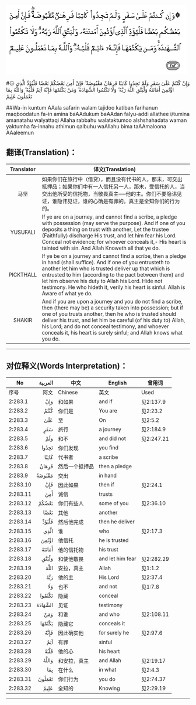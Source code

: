 ![002:283](images/002_283.gif)

#۞ وَإِنْ كُنْتُمْ عَلَىٰ سَفَرٍ وَلَمْ تَجِدُوا كَاتِبًا فَرِهَانٌ مَقْبُوضَةٌ ۖ فَإِنْ أَمِنَ بَعْضُكُمْ بَعْضًا فَلْيُؤَدِّ الَّذِي اؤْتُمِنَ أَمَانَتَهُ وَلْيَتَّقِ اللَّهَ رَبَّهُ ۗ وَلَا تَكْتُمُوا الشَّهَادَةَ ۚ وَمَنْ يَكْتُمْهَا فَإِنَّهُ آثِمٌ قَلْبُهُ ۗ وَاللَّهُ بِمَا تَعْمَلُونَ عَلِيمٌ 

##Wa-in kuntum AAala safarin walam tajidoo katiban farihanun maqboodatun fa-in amina baAAdukum baAAdan falyu-addi allathee i/tumina amanatahu walyattaqi Allaha rabbahu walataktumoo alshshahadata waman yaktumha fa-innahu athimun qalbuhu waAllahu bima taAAmaloona AAaleemun 

## 翻译(Translation)：

| Translator | 译文(Translation)                                            |
| :--------: | ------------------------------------------------------------ |
|    马坚    | 如果你们在旅行中（借贷），而且没有代书的人，那末，可交出抵押品；如果你们中有一人信托另一人，那末，受信托的人，当交出他所受的信托物，当敬畏真主──他的主。你们不要隐讳见证，谁隐讳见证，谁的心确是有罪的。真主是全知你们的行为的。 |
|  YUSUFALI  | If ye are on a journey, and cannot find a scribe, a pledge with possession (may serve the purpose). And if one of you deposits a thing on trust with another, Let the trustee (Faithfully) discharge His trust, and let him fear his Lord. Conceal not evidence; for whoever conceals it,- His heart is tainted with sin. And Allah Knoweth all that ye do. |
| PICKTHALL  | If ye be on a journey and cannot find a scribe, then a pledge in hand (shall suffice). And if one of you entrusteth to another let him who is trusted deliver up that which is entrusted to him (according to the pact between them) and let him observe his duty to Allah his Lord. Hide not testimony. He who hideth it, verily his heart is sinful. Allah is Aware of what ye do. |
|   SHAKIR   | And if you are upon a journey and you do not find a scribe, then (there may be) a security taken into possession; but if one of you trusts another, then he who is trusted should deliver his trust, and let him be careful (of his duty to) Allah, his Lord; and do not conceal testimony, and whoever conceals it, his heart is surely sinful; and Allah knows what you do. |

---

## 对位释义(Words Interpretation)：

| No   | العربية | 中文    | English | 曾用词 |
| ---- | ------: | ------- | ------- | ------ |
| 序号 |    阿文 | Chinese | 英文    | Used   |
| 2:283.1  | وَإِنْ     | 和如果         | and if           | 见2:137.9  |
| 2:283.2  | كُنْتُمْ    | 你们是         | You are          | 见2:23.2   |
| 2:283.3  | عَلَىٰ     | 至             | On               | 见2:5.2    |
| 2:283.4  | سَفَرٍ     | 旅行           | a journey        | 见2:184.9  |
| 2:283.5  | وَلَمْ     | 和不           | and did not      | 见2:247.21 |
| 2:283.6  | تَجِدُوا   | 你们发现       | you find         |            |
| 2:283.7  | كَاتِبًا   | 代书者         | a scribe         |            |
| 2:283.8  | فَرِهَانٌ   | 然后一个抵押品 | then a pledge    |            |
| 2:283.9  | مَقْبُوضَةٌ  | 交出           | in hand          |            |
| 2:283.10 | فَإِنْ     | 因此如果       | then if          | 见2:24.1   |
| 2:283.11 | أَمِنَ     | 诚信           | trusts           |            |
| 2:283.12 | بَعْضُكُمْ   | 你们有些人     | some of you      | 见2:36.10  |
| 2:283.13 | بَعْضًا    | 其他           | another          |            |
| 2:283.14 | فَلْيُؤَدِّ   | 然后他完成     | then he deliver  |            |
| 2:283.15 | الَّذِي    | 谁             | who              | 见2:17.3   |
| 2:283.16 | اؤْتُمِنَ   | 他信托         | he is trusted    |            |
| 2:283.17 | أَمَانَتَهُ  | 他的信托物     | his trust        |            |
| 2:283.18 | وَلْيَتَّقِ   | 和使他敬畏     | and let him fear | 见2:282.29 |
| 2:283.19 | اللَّهَ    | 安拉，真主     | Allah            | 见1:1.2    |
| 2:283.20 | رَبَّهُ     | 他的主         | His Lord         | 见2:37.4   |
| 2:283.21 | وَلَا     | 也不           | and not          | 见1:7.8    |
| 2:283.22 | تَكْتُمُوا  | 隐藏           | conceal          |            |
| 2:283.23 | الشَّهَادَةَ | 见证           | testimony        |            |
| 2:283.24 | وَمَنْ     | 和谁           | and who          | 见2:108.11 |
| 2:283.25 | يَكْتُمْهَا  | 隐藏它         | conceals it      |            |
| 2:283.26 | فَإِنَّهُ    | 因此确实他     | for surely he    | 见2:97.6   |
| 2:283.27 | آثِمٌ     | 有罪           | sinful           |            |
| 2:283.28 | قَلْبُهُ    | 他的心         | his heart        |            |
| 2:283.29 | وَاللَّهُ   | 和安拉，真主   | and Allah        | 见2:19.17  |
| 2:283.30 | بِمَا     | 在什么         | in what          | 见2:4.3    |
| 2:283.31 | تَعْمَلُونَ  | 你们行为       | you do           | 见2:74.37  |
| 2:283.32 | عَلِيمٌ    | 全知的         | Knowing          | 见2:29.19  |

---
